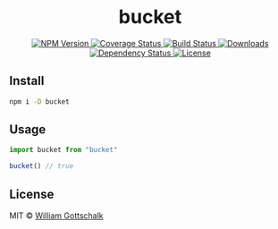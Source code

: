 <big><h1 align="center">bucket</h1></big>

<p align="center">
  <a href="https://npmjs.org/package/bucket">
    <img src="https://img.shields.io/npm/v/bucket.svg?style=flat-square"
         alt="NPM Version">
  </a>

  <a href="https://coveralls.io/r/wgottschalk/bucket">
    <img src="https://img.shields.io/coveralls/wgottschalk/bucket.svg?style=flat-square"
         alt="Coverage Status">
  </a>

  <a href="https://travis-ci.org/wgottschalk/bucket">
    <img src="https://img.shields.io/travis/wgottschalk/bucket.svg?style=flat-square"
         alt="Build Status">
  </a>

  <a href="https://npmjs.org/package/bucket">
    <img src="http://img.shields.io/npm/dm/bucket.svg?style=flat-square"
         alt="Downloads">
  </a>

  <a href="https://david-dm.org/wgottschalk/bucket.svg">
    <img src="https://david-dm.org/wgottschalk/bucket.svg?style=flat-square"
         alt="Dependency Status">
  </a>

  <a href="https://github.com/wgottschalk/bucket/blob/master/LICENSE">
    <img src="https://img.shields.io/npm/l/bucket.svg?style=flat-square"
         alt="License">
  </a>
</p>

<p align="center"><big>

</big></p>


## Install

```sh
npm i -D bucket
```

## Usage

```js
import bucket from "bucket"

bucket() // true
```

## License

MIT © [William Gottschalk](http://github.com/wgottschalk)

[npm-url]: https://npmjs.org/package/bucket
[npm-image]: https://img.shields.io/npm/v/bucket.svg?style=flat-square

[travis-url]: https://travis-ci.org/wgottschalk/bucket
[travis-image]: https://img.shields.io/travis/wgottschalk/bucket.svg?style=flat-square

[coveralls-url]: https://coveralls.io/r/wgottschalk/bucket
[coveralls-image]: https://img.shields.io/coveralls/wgottschalk/bucket.svg?style=flat-square

[depstat-url]: https://david-dm.org/wgottschalk/bucket
[depstat-image]: https://david-dm.org/wgottschalk/bucket.svg?style=flat-square

[download-badge]: http://img.shields.io/npm/dm/bucket.svg?style=flat-square
